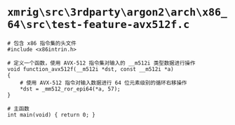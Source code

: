 # `xmrig\src\3rdparty\argon2\arch\x86_64\src\test-feature-avx512f.c`

```
# 包含 x86 指令集的头文件
#include <x86intrin.h>

# 定义一个函数，使用 AVX-512 指令集对输入的 __m512i 类型数据进行操作
void function_avx512f(__m512i *dst, const __m512i *a)
{
    # 使用 AVX-512 指令对输入数据进行 64 位元素级别的循环右移操作
    *dst = _mm512_ror_epi64(*a, 57);
}

# 主函数
int main(void) { return 0; }
```